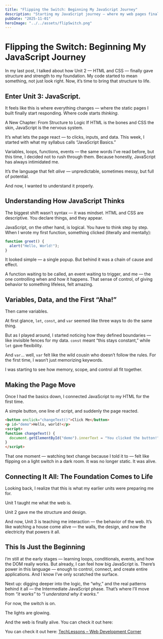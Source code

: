 ```yaml
---
title: "Flipping the Switch: Beginning My JavaScript Journey"
description: "Starting my JavaScript journey — where my web pages finally begin to think, move, and come alive."
pubDate: "2025-11-01"
heroImage: "../../assets/flipSwitch.png"
---
```




# Flipping the Switch: Beginning My JavaScript Journey

In my last post, I talked about how Unit 2 — HTML and CSS — finally gave structure and strength to my foundation. My code started to mean something, not just look right.
Now, it’s time to bring that structure to life.

## Enter Unit 3: JavaScript.

It feels like this is where everything changes — where the static pages I built finally start responding. Where code starts *thinking*.

A New Chapter: From Structure to Logic
If HTML is the bones and CSS the skin, JavaScript is the nervous system.

It’s what lets the page react — to clicks, inputs, and data.
This week, I started with what my syllabus calls “JavaScript Basics.”

Variables, loops, functions, events — the same words I’ve read before, but this time, I decided not to rush through them.
Because honestly, JavaScript has always intimidated me.

It’s the language that felt *alive* — unpredictable, sometimes messy, but full of potential.

And now, I wanted to understand it properly.

## Understanding How JavaScript Thinks

The biggest shift wasn’t syntax — it was mindset.
HTML and CSS are descriptive. You declare things, and they appear.

JavaScript, on the other hand, is logical. You have to think step by step.
When I wrote my first function, something clicked (literally and mentally):

```javascript
function greet() {
  alert("Hello, World!");
}
````

It looked simple — a single popup. But behind it was a chain of cause and effect.

A function waiting to be called, an event waiting to trigger, and me — the one controlling when and how it happens.
That sense of control, of giving behavior to something lifeless, felt amazing.

## Variables, Data, and the First “Aha\!”

Then came variables.

At first glance, `let`, `const`, and `var` seemed like three ways to do the same thing.

But as I played around, I started noticing how they defined boundaries — like invisible fences for my data.
`const` meant “this stays constant,” while `let` gave flexibility.

And `var`… well, `var` felt like the wild cousin who doesn’t follow the rules.
For the first time, I wasn’t just memorizing keywords.

I was starting to see how memory, scope, and control all fit together.

## Making the Page Move

Once I had the basics down, I connected JavaScript to my HTML for the first time.

A simple button, one line of script, and suddenly the page reacted.

```html
<button onclick="changeText()">Click Me</button>
<p id="demo">Hello, world!</p>
<script>
function changeText() {
  document.getElementById("demo").innerText = "You clicked the button!";
}
</script>
```

That one moment — watching text change because I told it to — felt like flipping on a light switch in a dark room.
It was no longer static. It was alive.

## Connecting It All: The Foundation Comes to Life

Looking back, I realize that this is what my earlier units were preparing me for.

Unit 1 taught me what the web is.

Unit 2 gave me the structure and design.

And now, Unit 3 is teaching me interaction — the behavior of the web.
It’s like watching a house come alive — the walls, the design, and now the electricity that powers it all.

## This Is Just the Beginning

I’m still at the early stages — learning loops, conditionals, events, and how the DOM really works. But already, I can feel how big JavaScript is.
There’s power in this language — enough to control, connect, and create entire applications.
And I know I’ve only scratched the surface.

Next up: digging deeper into the logic, the “why,” and the real patterns behind it all — the Intermediate JavaScript phase.
That’s where I’ll move from *“it works”* to *“I understand why it works.”*

For now, the switch is on.

The lights are glowing.

And the web is finally alive.
You can check it out here:

You can check it out here: [TechLessons – Web Development Corner](/techLessons)  

